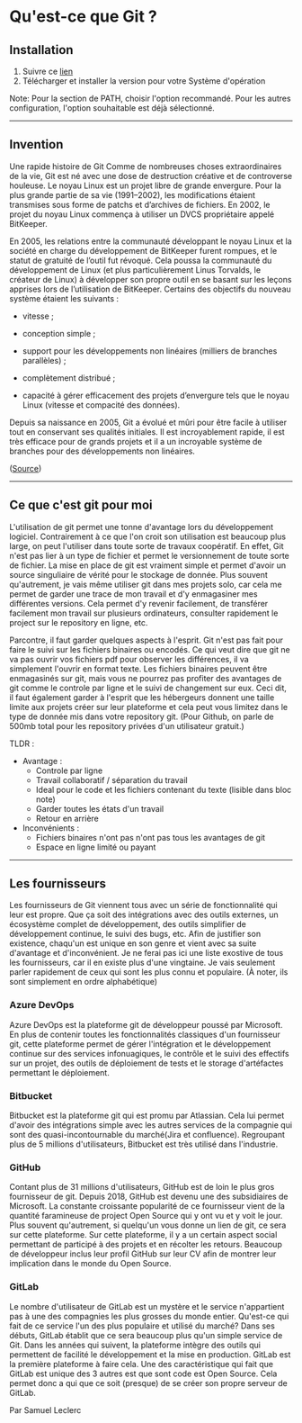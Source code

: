 # Qu'est-ce que Git ?

## Installation
1. Suivre ce [lien](https://git-scm.com/downloads)
2. Télécharger et installer la version pour votre Système d'opération

Note: Pour la section de PATH, choisir l'option recommandé. Pour les autres configuration, l'option souhaitable est déjà sélectionné.

***
## Invention

Une rapide histoire de Git
Comme de nombreuses choses extraordinaires de la vie, Git est né avec une dose de destruction créative et de controverse houleuse. Le noyau Linux est un projet libre de grande envergure. Pour la plus grande partie de sa vie (1991–2002), les modifications étaient transmises sous forme de patchs et d’archives de fichiers. En 2002, le projet du noyau Linux commença à utiliser un DVCS propriétaire appelé BitKeeper.

En 2005, les relations entre la communauté développant le noyau Linux et la société en charge du développement de BitKeeper furent rompues, et le statut de gratuité de l’outil fut révoqué. Cela poussa la communauté du développement de Linux (et plus particulièrement Linus Torvalds, le créateur de Linux) à développer son propre outil en se basant sur les leçons apprises lors de l’utilisation de BitKeeper. Certains des objectifs du nouveau système étaient les suivants :

- vitesse ;

- conception simple ;

- support pour les développements non linéaires (milliers de branches parallèles) ;

- complètement distribué ;

- capacité à gérer efficacement des projets d’envergure tels que le noyau Linux (vitesse et compacité des données).

Depuis sa naissance en 2005, Git a évolué et mûri pour être facile à utiliser tout en conservant ses qualités initiales. Il est incroyablement rapide, il est très efficace pour de grands projets et il a un incroyable système de branches pour des développements non linéaires. 

([Source](https://git-scm.com/book/fr/v2/D%C3%A9marrage-rapide-Une-rapide-histoire-de-Git))

***
## Ce que c'est git pour moi

L'utilisation de git permet une tonne d'avantage lors du développement logiciel. Contrairement à ce que l'on croit son utilisation est beaucoup plus large, on peut l'utiliser dans toute sorte de travaux coopératif. En effet, Git n'est pas lier à un type de fichier et permet le versionnement de toute sorte de fichier. La mise en place de git est vraiment simple et permet d'avoir un source singuliaire de vérité pour le stockage de donnée. Plus souvent qu'autrement, je vais même utiliser git dans mes projets solo, car cela me permet de garder une trace de mon travail et d'y enmagasiner mes différentes versions. Cela permet d'y revenir facilement, de transférer facilement mon travail sur plusieurs ordinateurs, consulter rapidement le project sur le repository en ligne, etc.

Parcontre, il faut garder quelques aspects à l'esprit. Git n'est pas fait pour faire le suivi sur les fichiers binaires ou encodés. Ce qui veut dire que git ne va pas ouvrir vos fichiers pdf pour observer les différences, il va simplement l'ouvrir en format texte. Les fichiers binaires peuvent être enmagasinés sur git, mais vous ne pourrez pas profiter des avantages de git comme le controle par ligne et le suivi de changement sur eux. Ceci dit, il faut également garder à l'esprit que les hébergeurs donnent une taille limite aux projets créer sur leur plateforme et cela peut vous limitez dans le type de donnée mis dans votre repository git. (Pour Github, on parle de 500mb total pour les repository privées d'un utilisateur gratuit.)


TLDR : 
- Avantage : 
    - Controle par ligne
    - Travail collaboratif / séparation du travail
    - Ideal pour le code et les fichiers contenant du texte (lisible dans bloc note)
    - Garder toutes les états d'un travail
    - Retour en arrière
- Inconvénients : 
    - Fichiers binaires n'ont pas n'ont pas tous les avantages de git
    - Espace en ligne limité ou payant

***
## Les fournisseurs

Les fournisseurs de Git viennent tous avec un série de fonctionnalité qui leur est propre. Que ça soit des intégrations avec des outils externes, un écosystème complet de développement, des outils simplifier de développement continue, le suivi des bugs, etc. Afin de justifier son existence, chaqu'un est unique en son genre et vient avec sa suite d'avantage et d'inconvénient. Je ne ferai pas ici une liste exostive de tous les fournisseurs, car il en existe plus d'une vingtaine. Je vais seulement parler rapidement de ceux qui sont les plus connu et populaire. (À noter, ils sont simplement en ordre alphabétique)

### Azure DevOps

Azure DevOps est la plateforme git de développeur poussé par Microsoft. En plus de contenir toutes les fonctionnalités classiques d'un fournisseur git, cette plateforme permet de gérer l'intégration et le développement continue sur des services infonuagiques, le contrôle et le suivi des effectifs sur un projet, des outils de déploiement de tests et le storage d'artéfactes permettant le déploiement.

### Bitbucket

Bitbucket est la plateforme git qui est promu par Atlassian. Cela lui permet d'avoir des intégrations simple avec les autres services de la compagnie qui sont des quasi-incontournable du marché(Jira et confluence). Regroupant plus de 5 millions d'utilisateurs, Bitbucket est très utilisé dans l'industrie.

### GitHub

Contant plus de 31 millions d'utilisateurs, GitHub est de loin le plus gros fournisseur de git. Depuis 2018, GitHub est devenu une des subsidiaires de Microsoft. La constante croissante popularité de ce fournisseur vient de la quantité faramineuse de project Open Source qui y ont vu et y voit le jour. Plus souvent qu'autrement, si quelqu'un vous donne un lien de git, ce sera sur cette plateforme. Sur cette plateforme, il y a un certain aspect social permettant de participé à des projets et en récolter les retours. Beaucoup de développeur inclus leur profil GitHub sur leur CV afin de montrer leur implication dans le monde du Open Source.

### GitLab

Le nombre d'utilisateur de GitLab est un mystère et le service n'appartient pas à une des compagnies les plus grosses du monde entier. Qu'est-ce qui fait de ce service l'un des plus populaire et utilisé du marché? Dans ses débuts, GitLab établit que ce sera beaucoup plus qu'un simple service de Git. Dans les années qui suivent, la plateforme intègre des outils qui permettent de facilité le développement et la mise en production. GitLab est la première plateforme à faire cela. Une des caractéristique qui fait que GitLab est unique des 3 autres est que sont code est Open Source. Cela permet donc a qui que ce soit (presque) de se créer son propre serveur de GitLab.

Par Samuel Leclerc
